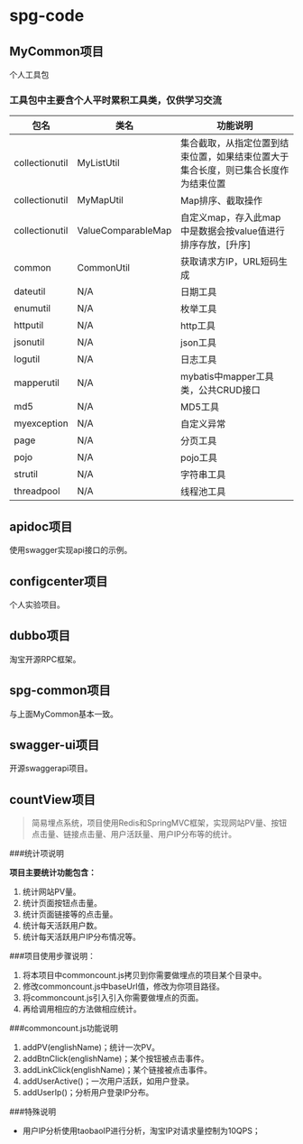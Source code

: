 # spg-code

## MyCommon项目
个人工具包

### 工具包中主要含个人平时累积工具类，仅供学习交流


|包名|类名|功能说明|
|----|----|------|
|collectionutil|MyListUtil|集合截取，从指定位置到结束位置，如果结束位置大于集合长度，则已集合长度作为结束位置|
|collectionutil|MyMapUtil|Map排序、截取操作|
|collectionutil|ValueComparableMap|自定义map，存入此map中是数据会按value值进行排序存放，[升序]|
|common|CommonUtil|获取请求方IP，URL短码生成|
|dateutil|N/A|日期工具|
|enumutil|N/A|枚举工具|
|httputil|N/A|http工具|
|jsonutil|N/A|json工具|
|logutil|N/A|日志工具|
|mapperutil|N/A|mybatis中mapper工具类，公共CRUD接口|
|md5|N/A|MD5工具|
|myexception|N/A|自定义异常|
|page|N/A|分页工具|
|pojo|N/A|pojo工具|
|strutil|N/A|字符串工具|
|threadpool|N/A|线程池工具|

## apidoc项目
使用swagger实现api接口的示例。

## configcenter项目
个人实验项目。

## dubbo项目
淘宝开源RPC框架。

## spg-common项目
与上面MyCommon基本一致。

## swagger-ui项目
开源swaggerapi项目。

## countView项目

>简易埋点系统，项目使用Redis和SpringMVC框架，实现网站PV量、按钮点击量、链接点击量、用户活跃量、用户IP分布等的统计。

###统计项说明

**项目主要统计功能包含：**

1. 统计网站PV量。
2. 统计页面按钮点击量。
3. 统计页面链接等的点击量。
4. 统计每天活跃用户数。
5. 统计每天活跃用户IP分布情况等。

###项目使用步骤说明：

1. 将本项目中commoncount.js拷贝到你需要做埋点的项目某个目录中。
2. 修改commoncount.js中baseUrl值，修改为你项目路径。
3. 将commoncount.js引入引入你需要做埋点的页面。
4. 再给调用相应的方法做相应统计。

###commoncount.js功能说明
1. addPV(englishName)；统计一次PV。
2. addBtnClick(englishName)；某个按钮被点击事件。
3. addLinkClick(englishName)；某个链接被点击事件。
4. addUserActive()；一次用户活跃，如用户登录。
5. addUserIp()；分析用户登录IP分布。

###特殊说明
- 用户IP分析使用taobaoIP进行分析，淘宝IP对请求量控制为10QPS；
